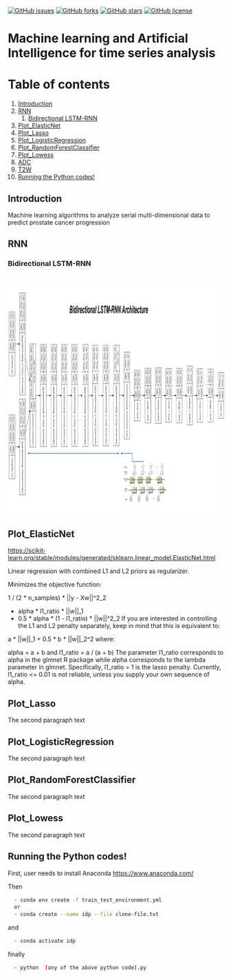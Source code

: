 
[![GitHub issues](https://img.shields.io/github/issues/kbronik2017/Machine_Learning_Cancer_Research_UCL)](https://github.com/kbronik2017/Machine_Learning_Cancer_Research_UCL/issues)
[![GitHub forks](https://img.shields.io/github/forks/kbronik2017/Machine_Learning_Cancer_Research_UCL)](https://github.com/kbronik2017/Machine_Learning_Cancer_Research_UCL/network)
[![GitHub stars](https://img.shields.io/github/stars/kbronik2017/Machine_Learning_Cancer_Research_UCL)](https://github.com/kbronik2017/Machine_Learning_Cancer_Research_UCL/stargazers)
[![GitHub license](https://img.shields.io/github/license/kbronik2017/Machine_Learning_Cancer_Research_UCL)](https://github.com/kbronik2017/Machine_Learning_Cancer_Research_UCL/blob/master/LICENSE)

# Machine learning and Artificial Intelligence for time series analysis


# Table of contents
1. [Introduction](#introduction)
2. [RNN](#paragraph1)
    1. [Bidirectional LSTM-RNN](#subparagraph1)
3. [Plot_ElasticNet](#paragraph2)
4. [Plot_Lasso](#paragraph3)
5. [Plot_LogisticRegression](#paragraph4)
6. [Plot_RandomForestClassifier](#paragraph5)
7. [Plot_Lowess](#paragraph6)
 1. [ADC](#subparagraph6)
 2. [T2W](#subparagraph6)
8. [Running the Python codes!](#paragraph7)

## Introduction <a name="introduction"></a>

Machine learning algorithms to analyze serial multi-dimensional data to predict prostate cancer progression

## RNN <a name="paragraph1"></a>

### Bidirectional LSTM-RNN <a name="subparagraph1"></a>
<br>
 <img height="540" src="images/Bidirectional_LSTM_RNN.jpg"/>
</br>

## Plot_ElasticNet <a name="paragraph2"></a>
https://scikit-learn.org/stable/modules/generated/sklearn.linear_model.ElasticNet.html

Linear regression with combined L1 and L2 priors as regularizer.

Minimizes the objective function:

1 / (2 * n_samples) * ||y - Xw||^2_2
+ alpha * l1_ratio * ||w||_1
+ 0.5 * alpha * (1 - l1_ratio) * ||w||^2_2
If you are interested in controlling the L1 and L2 penalty separately, keep in mind that this is equivalent to:

a * ||w||_1 + 0.5 * b * ||w||_2^2
where:

alpha = a + b and l1_ratio = a / (a + b)
The parameter l1_ratio corresponds to alpha in the glmnet R package while alpha corresponds to the lambda parameter in glmnet. Specifically, l1_ratio = 1 is the lasso penalty. Currently, l1_ratio <= 0.01 is not reliable, unless you supply your own sequence of alpha.


## Plot_Lasso <a name="paragraph3"></a>
The second paragraph text
## Plot_LogisticRegression <a name="paragraph4"></a>
The second paragraph text
## Plot_RandomForestClassifier <a name="paragraph5"></a>
The second paragraph text
## Plot_Lowess <a name="paragraph6"></a>
The second paragraph text


## Running the Python codes!<a name="paragraph7"></a> 

First, user needs to install Anaconda https://www.anaconda.com/

Then


```sh
  - conda env create -f train_test_environment.yml
  or
  - conda create --name idp --file clone-file.txt
``` 
and 

```sh
  - conda activate idp
``` 
finally

```sh
  - python  (any of the above python code).py
``` 

